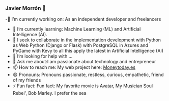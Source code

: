 ### Javier Morrón 👋


-🔭 I’m currently working on: As an independent developer and freelancers
- 🌱 I’m currently learning: Machine Learning (ML) and Artificial Intelligence (AI).
- 👯 I seek to collaborate in the implementation development with Python as Web Python (Django or Flask) with PostgreSQL in Azures and PyGame with Kevy to all this apply       the latest in Artificial Intelligence (AI)
- 🤔 I’m looking for help with ...
- 💬 Ask me about:I am passionate about technology and entrepreneur
- 📫 How to reach me: My web project here: [Moneytoday.es](https://moneytoday.es/contacto)
- 😄 Pronouns: Pronouns passionate, restless, curious, empathetic, friend of my friends
- ⚡ Fun fact: Fun fact: My favorite movie is Avatar, My Musician Soul Rebel', Bob Marley. I prefer the sea

